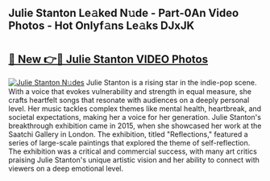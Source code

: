 ## Julie Stanton Le𝚊ked N𝚞de - Part-0An Video Photos - Hot Onlyf𝚊ns Le𝚊ks DJxJK

# <h2><a href="http://ac36321.deff.icu/?id=Julie+Stanton">🔗 New 👉🔴 Julie Stanton VIDEO Photos</a></h2>

[![Julie Stanton N𝚞des](https://i.imgur.com/rIISA9y.gif)](http://ac36321.deff.icu/?id=Julie+Stanton)
Julie Stanton is a rising star in the indie-pop scene. With a voice that evokes vulnerability and strength in equal measure, she crafts heartfelt songs that resonate with audiences on a deeply personal level. Her music tackles complex themes like mental health, heartbreak, and societal expectations, making her a voice for her generation. Julie Stanton's breakthrough exhibition came in 2015, when she showcased her work at the Saatchi Gallery in London. The exhibition, titled "Reflections," featured a series of large-scale paintings that explored the theme of self-reflection. The exhibition was a critical and commercial success, with many art critics praising Julie Stanton's unique artistic vision and her ability to connect with viewers on a deep emotional level.
